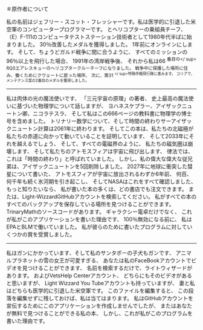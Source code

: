 ＃原作者について

私の名前はジェフリー・スコット・フレッシャーです。私は医学的に引退した米空軍のコンピュータープログラマーです。
とヘリコプターの乗組員チーフ、
（E）F-111のコンピュータテストステーション技術者として1980年代半ばに始まりました。
30％改善したメダルを獲得しました。
1年前にオンラインにします。
そして、ちょうどガルド戦争に間に合うように、
すべてのミッションの96％以上を飛行した場合、
1991年の湾岸戦争後、
それから私は66 <sup>番目の</ sup> RQSエアレスキューのヘリコプタークルーチーフになりました。
戦争中に保護した場所に住み、働くためにクウェートに戻った場所、
次に、第31 <sup> </ sup>特殊作戦飛行隊に進みます。
コリアで、メンテナンス賞の2番目のメダルを獲得しました。

***

私は肉体の光の魔法使いです、
「三元宇宙の原理」の著者、
史上最高の魔法使いに基づいた物理学について話しますが、
ヨハネスケプラー、アイザックニュートン卿、ニコラテスラ、
そして私はこの666ページの教科書に物理学の博士号を含めました。
トリナリー数学について、そして時間の終わりサーアイザックニュートン計算は2061年に終わります。
そしてこの本は、私たちの北磁極が私たちの赤道に向かって動いていることを証明しています、
そして2033年にそれを越えるでしょう、
そして、すべての電磁界のように、
私たちの磁気圏は崩壊します、
そして私たちのアトモスフィアは宇宙に飛び出します、
律法では、これは「時間の終わり」と呼ばれていました。
しかし、私の偉大な偉大な従兄弟は、アイザックニュートンを5回削除しました。
2027年に地球に衝突した彗星について書いた、
アトモスフィアが宇宙に放出されるわずか6年前、
何百、何千年も続く氷河期を引き起こし、
そしてNASAはこれをすべて確認しました、
もっと知りたいなら、
私が書いた本の多くは、どの書店でも注文できます。
または、Light-WizzardGitHubアカウントを検索してください。
私がすべての本のすべてのバックアップを保存している場所を見つけることができます。
TrinaryMathのソースコードがあります。
ギャラクシー電卓だけでなく、
これが私がこのアプリケーションを書いた理由です、
100％無効になる前に、
私はEPAとBLMで働いていました。
私が彼らのために書いたプログラムに対していくつかの賞を受賞しました。

***

私はガンにかかっています、そして私のサンタポーの子犬もガンです、
アニマルプラネットの雪の女王が可愛すぎる、
あなたは私のFaceBookアカウントでビデオを見つけることができます、
名前を検索するだけで、ライトウィザードがあります。
およびVetsHelp Centerアカウント、
どちらにもそのビデオがあると思いますが、
Light Wizzard You Tubeアカウントも持っていますが、
妻と私はどちらも医学的に引退した米空軍です。
このファイルを編集すると、
この段落を編集せずに残しておけば、私は当てはまります。
私はGitHubアカウントを宣伝するためにこのアプリケーションを作成しませんでしたが、
またはあなたが無料で見つけることができる私の本、
しかし、これが私がこのプログラムを書いた理由です。